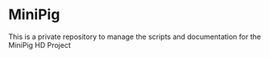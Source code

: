 MiniPig
=======

This is a private repository to manage the scripts and documentation for the MiniPig HD Project
